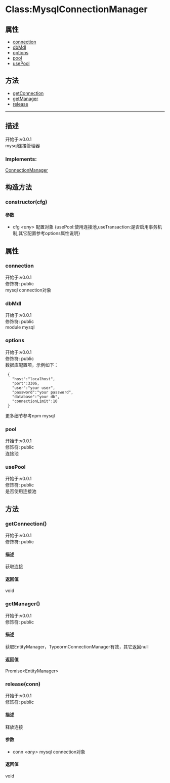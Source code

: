 # Class:MysqlConnectionManager
## 属性
+ [connection](#PROP_connection)
+ [dbMdl](#PROP_dbMdl)
+ [options](#PROP_options)
+ [pool](#PROP_pool)
+ [usePool](#PROP_usePool)
  
## 方法
+ [getConnection](#METHOD_getConnection)
+ [getManager](#METHOD_getManager)
+ [release](#METHOD_release)
  
---
## 描述
<font class="since">开始于:v0.0.1</font>  
mysql连接管理器  
### Implements:
<font class='datatype'>[ConnectionManager](/webroute/api/ConnectionManager)</font>  
## 构造方法
### <a id="METHOD_constructor">constructor(cfg)</a>
#### 参数
+ cfg *&lt;<font class='datatype'>any</font>&gt;* 配置对象 {usePool:使用连接池,useTransaction:是否启用事务机制,其它配置参考options属性说明}
  
## 属性
### <a id="PROP_connection">connection</a>
<font class="since">开始于:v0.0.1</font>  
修饰符: <font class="modifier">public</font>  
mysql connection对象  
### <a id="PROP_dbMdl">dbMdl</a>
<font class="since">开始于:v0.0.1</font>  
修饰符: <font class="modifier">public</font>  
module mysql  
### <a id="PROP_options">options</a>
<font class="since">开始于:v0.0.1</font>  
修饰符: <font class="modifier">public</font>  
数据库配置项，示例如下：  
```  
 {  
   "host":"localhost",  
   "port":3306,  
   "user":"your user",  
   "password":"your password",  
   "database":"your db",  
   "connectionLimit":10         
 }  
```  
更多细节参考npm mysql  
### <a id="PROP_pool">pool</a>
<font class="since">开始于:v0.0.1</font>  
修饰符: <font class="modifier">public</font>  
连接池  
### <a id="PROP_usePool">usePool</a>
<font class="since">开始于:v0.0.1</font>  
修饰符: <font class="modifier">public</font>  
是否使用连接池  
## 方法
### <a id="METHOD_getConnection">getConnection()</a>
<font class="since">开始于:v0.0.1</font>  
修饰符: <font class="modifier">public</font>  
#### 描述
获取连接  
#### 返回值
void  
### <a id="METHOD_getManager">getManager()</a>
<font class="since">开始于:v0.0.1</font>  
修饰符: <font class="modifier">public</font>  
#### 描述
获取EntityManager，TypeormConnectionManager有效，其它返回null  
#### 返回值
<font class='datatype'>Promise&lt;EntityManager&gt;</font>  
### <a id="METHOD_release">release(conn)</a>
<font class="since">开始于:v0.0.1</font>  
修饰符: <font class="modifier">public</font>  
#### 描述
释放连接  
#### 参数
+ conn *&lt;<font class='datatype'>any</font>&gt;* mysql connection对象
  
#### 返回值
void  
